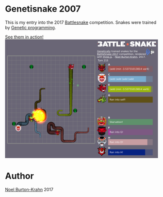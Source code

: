 Genetisnake 2007
================

This is my entry into the 2017 [Battlesnake](http://battlesnake.io)
competition.  Snakes were trained
by
[Genetic programming](https://en.wikipedia.org/wiki/Genetic_programming).

[See them in action!](https://cdn.rawgit.com/noelbk/genetisnake/abc247e/html/snake.html)
![Board](html/images/board2.png?raw=true)


Author
=====
[Noel Burton-Krahn](http://burton-krahn.com)
2017

